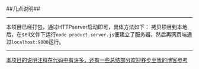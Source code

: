 ##几点说明##
*****
本项目已经打包，通过HTTPserver启动即可，具体方法如下：
拷贝项目到本地后，在sell文件下运行`node product.server.js`便建立了服务器，然后再网页端通过`localhost:9000`运行。
*****
[本项目的说明注释在代码中有许多，还有一些总结部分欢迎移步至我的博客参考](https://my.oschina.net/u/3728554/blog/1926349)

